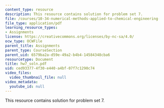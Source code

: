 ```yaml
---
content_type: resource
description: This resource contains solution for problem set 7.
file: /courses/10-34-numerical-methods-applied-to-chemical-engineering-fall-2005/ced933774f30e440a4bf07f7c1290c74_hw7_soln.pdf
file_type: application/pdf
learning_resource_types:
- Assignments
license: https://creativecommons.org/licenses/by-nc-sa/4.0/
ocw_type: OCWFile
parent_title: Assignments
parent_type: CourseSection
parent_uid: 6579ba2a-d59e-49a2-b4b4-14584348cba6
resourcetype: Document
title: hw7_soln.pdf
uid: ced93377-4f30-e440-a4bf-07f7c1290c74
video_files:
  video_thumbnail_file: null
video_metadata:
  youtube_id: null
---
```

This resource contains solution for problem set 7.
